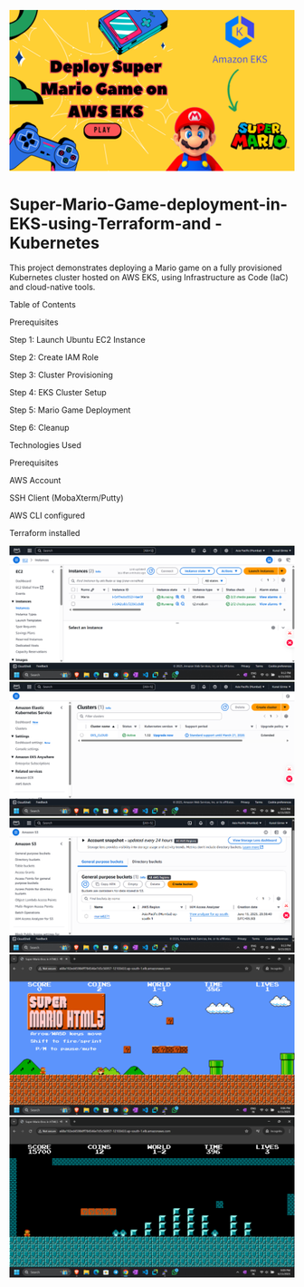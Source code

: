![image](https://github.com/ksgirme/Super-Mario-Game-deployment-in-EKS-using-Terraform-and-Kubernetes/blob/master/Deploy-Super-Mario-Game-on-AWS-EKS.png
)

# Super-Mario-Game-deployment-in-EKS-using-Terraform-and -Kubernetes
This project demonstrates deploying a Mario game on a fully provisioned Kubernetes cluster hosted on AWS EKS, using Infrastructure as Code (IaC) and cloud-native tools.

Table of Contents

Prerequisites

Step 1: Launch Ubuntu EC2 Instance

Step 2: Create IAM Role

Step 3: Cluster Provisioning

Step 4: EKS Cluster Setup

Step 5: Mario Game Deployment

Step 6: Cleanup

Technologies Used

Prerequisites

AWS Account

SSH Client (MobaXterm/Putty)

AWS CLI configured

Terraform installed


![](https://github.com/ksgirme/Super-Mario-Game-deployment-in-EKS-using-Terraform-and-Kubernetes/blob/master/Screenshot%202025-06-15%20211238.png
)
![](https://github.com/ksgirme/Super-Mario-Game-deployment-in-EKS-using-Terraform-and-Kubernetes/blob/master/Screenshot%202025-06-15%20211313.png
)
![](https://github.com/ksgirme/Super-Mario-Game-deployment-in-EKS-using-Terraform-and-Kubernetes/blob/master/Screenshot%202025-06-15%20211347.png
)
![](https://github.com/ksgirme/Super-Mario-Game-deployment-in-EKS-using-Terraform-and-Kubernetes/blob/master/Screenshot%202025-06-15%20210705.png
)
![](https://github.com/ksgirme/Super-Mario-Game-deployment-in-EKS-using-Terraform-and-Kubernetes/blob/master/Screenshot%202025-06-15%20210925.png
)
